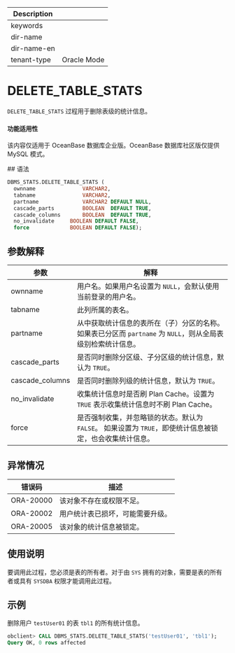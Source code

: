 | Description   |                 |
|---------------|-----------------|
| keywords      |                 |
| dir-name      |                 |
| dir-name-en   |                 |
| tenant-type   | Oracle Mode     |

# DELETE_TABLE_STATS 

`DELETE_TABLE_STATS` 过程用于删除表级的统计信息。

  <main id="notice" >
    <h4>功能适用性</h4>
    <p>该内容仅适用于 OceanBase 数据库企业版。OceanBase 数据库社区版仅提供 MySQL 模式。</p>
  </main>
## 语法 

```sql
DBMS_STATS.DELETE_TABLE_STATS (
  ownname               VARCHAR2, 
  tabname               VARCHAR2, 
  partname              VARCHAR2 DEFAULT NULL,
  cascade_parts         BOOLEAN  DEFAULT TRUE, 
  cascade_columns       BOOLEAN  DEFAULT TRUE,
  no_invalidate     BOOLEAN DEFAULT FALSE,
  force             BOOLEAN DEFAULT FALSE);
```



## 参数解释 

|       参数       |                               解释                              |
|-----------------|-----------------------------------------------------------------|
| ownname         | 用户名。如果用户名设置为 `NULL`，会默认使用当前登录的用户名。              |
| tabname         | 此列所属的表名。                                                        |
| partname        | 从中获取统计信息的表所在（子）分区的名称。如果表已分区而 `partname` 为 `NULL`，则从全局表级别检索统计信息。 |
| cascade_parts   | 是否同时删除分区级、子分区级的统计信息，默认为 `TRUE`。                     |
| cascade_columns | 是否同时删除列级的统计信息，默认为 `TRUE`。                                 |
| no_invalidate| 收集统计信息时是否刷 Plan Cache。设置为 `TRUE` 表示收集统计信息时不刷 Plan Cache。|
| force            | 是否强制收集，并忽略锁的状态。默认为 `FALSE`。 如果设置为 `TRUE`，即使统计信息被锁定，也会收集统计信息。  |



## 异常情况 

|    错误码    |        描述     |
|-----------|------------------|
| ORA-20000 | 该对象不存在或权限不足。     |
| ORA-20002 | 用户统计表已损坏，可能需要升级。 |
| ORA-20005 | 该对象的统计信息被锁定。     |



## 使用说明 

要调用此过程，您必须是表的所有者。对于由 `SYS` 拥有的对象，需要是表的所有者或具有 `SYSDBA` 权限才能调用此过程。

## 示例 

删除用户 `testUser01` 的表 `tbl1` 的所有统计信息。

```sql
obclient> CALL DBMS_STATS.DELETE_TABLE_STATS('testUser01', 'tbl1');
Query OK, 0 rows affected
```